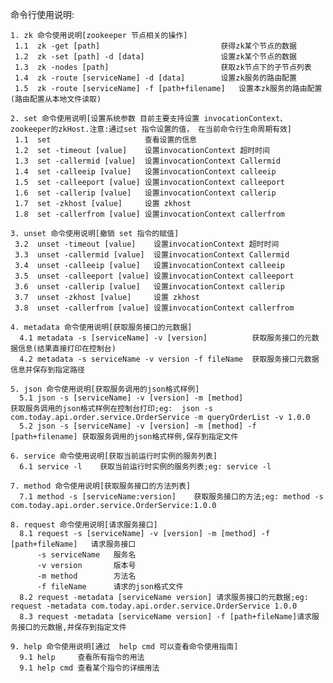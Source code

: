 命令行使用说明:    
    
    1. zk 命令使用说明[zookeeper 节点相关的操作]  
     1.1  zk -get [path]                           获得zk某个节点的数据
     1.2  zk -set [path] -d [data]                 设置zk某个节点的数据
     1.3  zk -nodes [path]                         获取zk节点下的子节点列表
     1.4  zk -route [serviceName] -d [data]        设置zk服务的路由配置
     1.5  zk -route [serviceName] -f [path+filename]   设置本zk服务的路由配置(路由配置从本地文件读取) 
     
    2. set 命令使用说明[设置系统参数 目前主要支持设置 invocationContext、 zookeeper的zkHost.注意:通过set 指令设置的值， 在当前命令行生命周期有效]  
     1.1  set                     查看设置的信息
     1.2  set -timeout [value]    设置invocationContext 超时时间
     1.3  set -callermid [value]  设置invocationContext Callermid
     1.4  set -calleeip [value]   设置invocationContext calleeip
     1.5  set -calleeport [value] 设置invocationContext calleeport
     1.6  set -callerip [value]   设置invocationContext callerip
     1.7  set -zkhost [value]     设置 zkhost
     1.8  set -callerfrom [value] 设置invocationContext callerfrom
     
    3. unset 命令使用说明[撤销 set 指令的赋值]  
     3.2  unset -timeout [value]    设置invocationContext 超时时间
     3.3  unset -callermid [value]  设置invocationContext Callermid
     3.4  unset -calleeip [value]   设置invocationContext calleeip
     3.5  unset -calleeport [value] 设置invocationContext calleeport
     3.6  unset -callerip [value]   设置invocationContext callerip
     3.7  unset -zkhost [value]     设置 zkhost
     3.8  unset -callerfrom [value] 设置invocationContext callerfrom
     
    4. metadata 命令使用说明[获取服务接口的元数据]  
      4.1 metadata -s [serviceName] -v [version]          获取服务接口的元数据信息(结果直接打印在控制台)
      4.2 metadata -s serviceName -v version -f fileName  获取服务接口元数据信息并保存到指定路径
      
    5. json 命令使用说明[获取服务调用的json格式样例]  
      5.1 json -s [serviceName] -v [version] -m [method]                    获取服务调用的json格式样例在控制台打印;eg:  json -s com.today.api.order.service.OrderService -m queryOrderList -v 1.0.0
      5.2 json -s [serviceName] -v [version] -m [method] -f [path+filename] 获取服务调用的json格式样例,保存到指定文件
      
    6. service 命令使用说明[获取当前运行时实例的服务列表]  
      6.1 service -l    获取当前运行时实例的服务列表;eg: service -l
      
    7. method 命令使用说明[获取服务接口的方法列表]  
      7.1 method -s [serviceName:version]    获取服务接口的方法;eg: method -s com.today.api.order.service.OrderService:1.0.0
      
    8. request 命令使用说明[请求服务接口]  
      8.1 request -s [serviceName] -v [version] -m [method] -f [path+fileName]   请求服务接口
          -s serviceName   服务名
          -v version       版本号
          -m method        方法名
          -f fileName      请求的json格式文件    
      8.2 request -metadata [serviceName version] 请求服务接口的元数据;eg: request -metadata com.today.api.order.service.OrderService 1.0.0
      8.3 request -metadata [serviceName version] -f [path+fileName]请求服务接口的元数据,并保存到指定文件

    9. help 命令使用说明[通过  help cmd 可以查看命令使用指南]  
      9.1 help     查看所有指令的用法
      9.1 help cmd 查看某个指令的详细用法

    
